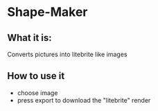 # Shape-Maker
## What it is:
Converts pictures into litebrite like images

## How to use it
- choose image
- press export to download the "litebrite" render




